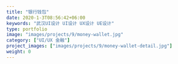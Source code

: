 ```yaml
---
title: "银行钱包"
date: 2020-1-3T08:56:42+06:00
keywords: "武汉UI设计 UI设计 UX设计 UE设计"
type: portfolio
image: "images/projects/9/money-wallet.jpg"
category: ["UI/UX 金融"]
project_images: ["images/projects/9/money-wallet-detail.jpg"]
weight: 0
---
```



